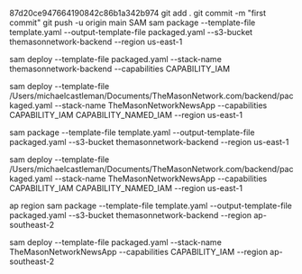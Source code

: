 87d20ce947664190842c86b1a342b974
git add .
git commit -m "first commit"
git push -u origin main
SAM
sam package --template-file template.yaml --output-template-file packaged.yaml --s3-bucket themasonnetwork-backend --region us-east-1

sam deploy --template-file packaged.yaml --stack-name themasonnetwork-backend --capabilities CAPABILITY_IAM

sam deploy --template-file /Users/michaelcastleman/Documents/TheMasonNetwork.com/backend/packaged.yaml --stack-name TheMasonNetworkNewsApp --capabilities CAPABILITY_IAM CAPABILITY_NAMED_IAM --region us-east-1

sam package --template-file template.yaml --output-template-file packaged.yaml --s3-bucket themasonnetwork-backend --region us-east-1

sam deploy --template-file /Users/michaelcastleman/Documents/TheMasonNetwork.com/backend/packaged.yaml --stack-name TheMasonNetworkNewsApp --capabilities CAPABILITY_IAM CAPABILITY_NAMED_IAM --region us-east-1

ap region
sam package --template-file template.yaml --output-template-file packaged.yaml --s3-bucket themasonnetwork-backend --region ap-southeast-2


sam deploy --template-file packaged.yaml --stack-name TheMasonNetworkNewsApp --capabilities CAPABILITY_IAM --region ap-southeast-2
